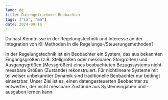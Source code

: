 ```yaml
---
lang: de
title: Datengetriebene Beobachter
tags: ["sa", "ma"]
date: 2024-09-16
---
```

Du hast Kenntnisse in der Regelungstechnik und Interesse an der Integration von KI-Methoden in die Regelungs-/Steuerungsmethoden?

In der Regelungstechnik ist ein Beobachter ein System, das aus bekannten Eingangsgrößen (z.B. Stellgrößen oder messbaren Störgrößen) und Ausgangsgrößen (Messgrößen) eines beobachteten Bezugssystems nicht messbare Größen (Zustände) rekonstruiert.  Für nichtlineare Systeme mit teilweiser unbekannter Dynamik sind traditionelle Beobachter nur bedingt einsetzbar. Unser Ziel ist es, einen datengesteuerten Beobachter zu entwerfen, der nicht messbare Zustände aus Systemeingaben und -ausgaben lernen kann.   